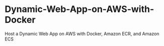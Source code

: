 # Dynamic-Web-App-on-AWS-with-Docker
Host a Dynamic Web App on AWS with Docker, Amazon ECR, and Amazon ECS
